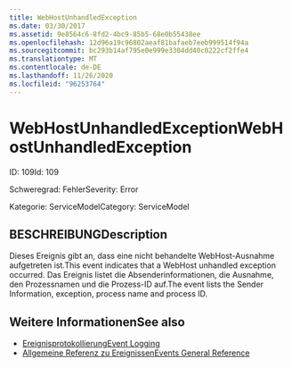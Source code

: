 ```yaml
---
title: WebHostUnhandledException
ms.date: 03/30/2017
ms.assetid: 9e8564c6-8fd2-4bc9-85b5-68e0b55438ee
ms.openlocfilehash: 12d96a19c96802aeaf81bafaeb7eeb999514f94a
ms.sourcegitcommit: bc293b14af795e0e999e3304dd40c0222cf2ffe4
ms.translationtype: MT
ms.contentlocale: de-DE
ms.lasthandoff: 11/26/2020
ms.locfileid: "96253764"
---
```

# <a name="webhostunhandledexception"></a><span data-ttu-id="2abe7-102">WebHostUnhandledException</span><span class="sxs-lookup"><span data-stu-id="2abe7-102">WebHostUnhandledException</span></span>

<span data-ttu-id="2abe7-103">ID: 109</span><span class="sxs-lookup"><span data-stu-id="2abe7-103">Id: 109</span></span>  
  
 <span data-ttu-id="2abe7-104">Schweregrad: Fehler</span><span class="sxs-lookup"><span data-stu-id="2abe7-104">Severity: Error</span></span>  
  
 <span data-ttu-id="2abe7-105">Kategorie: ServiceModel</span><span class="sxs-lookup"><span data-stu-id="2abe7-105">Category: ServiceModel</span></span>  
  
## <a name="description"></a><span data-ttu-id="2abe7-106">BESCHREIBUNG</span><span class="sxs-lookup"><span data-stu-id="2abe7-106">Description</span></span>  

 <span data-ttu-id="2abe7-107">Dieses Ereignis gibt an, dass eine nicht behandelte WebHost-Ausnahme aufgetreten ist.</span><span class="sxs-lookup"><span data-stu-id="2abe7-107">This event indicates that a WebHost unhandled exception occurred.</span></span> <span data-ttu-id="2abe7-108">Das Ereignis listet die Absenderinformationen, die Ausnahme, den Prozessnamen und die Prozess-ID auf.</span><span class="sxs-lookup"><span data-stu-id="2abe7-108">The event lists the Sender Information, exception, process name and process ID.</span></span>  
  
## <a name="see-also"></a><span data-ttu-id="2abe7-109">Weitere Informationen</span><span class="sxs-lookup"><span data-stu-id="2abe7-109">See also</span></span>

- [<span data-ttu-id="2abe7-110">Ereignisprotokollierung</span><span class="sxs-lookup"><span data-stu-id="2abe7-110">Event Logging</span></span>](index.md)
- [<span data-ttu-id="2abe7-111">Allgemeine Referenz zu Ereignissen</span><span class="sxs-lookup"><span data-stu-id="2abe7-111">Events General Reference</span></span>](events-general-reference.md)
